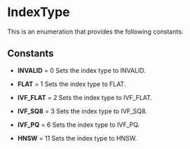 # IndexType

This is an enumeration that provides the following constants.

## Constants

- __INVALID__ = 0
Sets the index type to INVALID.

- __FLAT__ = 1
Sets the index type to FLAT.

- __IVF_FLAT__ = 2
Sets the index type to IVF_FLAT.

- __IVF_SQ8__ = 3
Sets the index type to IVF_SQ8.

- __IVF_PQ__ = 6
Sets the index type to IVF_PQ.

- __HNSW__ = 11
Sets the index type to HNSW.


